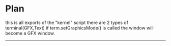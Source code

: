 # Plan

this is all exports of the "kernel" script
there are 2 types of terminal(GFX,Text)
if term.setGraphicsMode() is called the window will become a GFX window.

---

